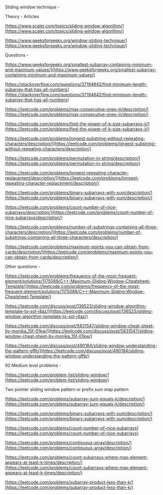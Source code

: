 Sliding window technique -

Theory - Articles

[https://www.scaler.com/topics/sliding-window-algorithm/](https://www.scaler.com/topics/sliding-window-algorithm/)

[https://www.geeksforgeeks.org/window-sliding-technique/](https://www.geeksforgeeks.org/window-sliding-technique/)

Questions -

[https://www.geeksforgeeks.org/smallest-subarray-containing-minimum-and-maximum-values/](https://www.geeksforgeeks.org/smallest-subarray-containing-minimum-and-maximum-values/)

[https://stackoverflow.com/questions/37194842/find-minimum-length-subarray-that-has-all-numbers](https://stackoverflow.com/questions/37194842/find-minimum-length-subarray-that-has-all-numbers)

[https://leetcode.com/problems/max-consecutive-ones-iii/description/](https://leetcode.com/problems/max-consecutive-ones-iii/description/)

[https://leetcode.com/problems/find-the-power-of-k-size-subarrays-ii/](https://leetcode.com/problems/find-the-power-of-k-size-subarrays-ii/)

[https://leetcode.com/problems/longest-substring-without-repeating-characters/description/](https://leetcode.com/problems/longest-substring-without-repeating-characters/description/)

[https://leetcode.com/problems/permutation-in-string/description/](https://leetcode.com/problems/permutation-in-string/description/)

[https://leetcode.com/problems/longest-repeating-character-replacement/description/](https://leetcode.com/problems/longest-repeating-character-replacement/description/)

[https://leetcode.com/problems/binary-subarrays-with-sum/description/](https://leetcode.com/problems/binary-subarrays-with-sum/description/)

[https://leetcode.com/problems/count-number-of-nice-subarrays/description/](https://leetcode.com/problems/count-number-of-nice-subarrays/description/)

[https://leetcode.com/problems/number-of-substrings-containing-all-three-characters/description/](https://leetcode.com/problems/number-of-substrings-containing-all-three-characters/description/)

[https://leetcode.com/problems/maximum-points-you-can-obtain-from-cards/description/](https://leetcode.com/problems/maximum-points-you-can-obtain-from-cards/description/)

Other questions -

[https://leetcode.com/problems/frequency-of-the-most-frequent-element/solutions/1175088/C++-Maximum-Sliding-Window-Cheatsheet-Template/](https://leetcode.com/problems/frequency-of-the-most-frequent-element/solutions/1175088/C++-Maximum-Sliding-Window-Cheatsheet-Template/)

[https://leetcode.com/discuss/post/136523/sliding-window-algorithm-template-to-sol-i4az/](https://leetcode.com/discuss/post/136523/sliding-window-algorithm-template-to-sol-i4az/)

[https://leetcode.com/discuss/post/5831547/sliding-window-cheat-sheet-by-monika_15f-01kw/](https://leetcode.com/discuss/post/5831547/sliding-window-cheat-sheet-by-monika_15f-01kw/)

[https://leetcode.com/discuss/post/490184/sliding-window-understanding-the-pattern-gffb/](https://leetcode.com/discuss/post/490184/sliding-window-understanding-the-pattern-gffb/)


92 Medium level problems -

[https://leetcode.com/problem-list/sliding-window/](https://leetcode.com/problem-list/sliding-window/)

Two pointer sliding window pattern or prefix sum map pattern

[https://leetcode.com/problems/subarray-sum-equals-k/description/](https://leetcode.com/problems/subarray-sum-equals-k/description/)

[https://leetcode.com/problems/binary-subarrays-with-sum/description/](https://leetcode.com/problems/binary-subarrays-with-sum/description/)

[https://leetcode.com/problems/count-number-of-nice-subarrays](https://leetcode.com/problems/count-number-of-nice-subarrays)

[https://leetcode.com/problems/contiguous-array/description/](https://leetcode.com/problems/contiguous-array/description/)

[https://leetcode.com/problems/count-subarrays-where-max-element-appears-at-least-k-times/description/](https://leetcode.com/problems/count-subarrays-where-max-element-appears-at-least-k-times/description/)

[https://leetcode.com/problems/subarray-product-less-than-k/](https://leetcode.com/problems/subarray-product-less-than-k/)
